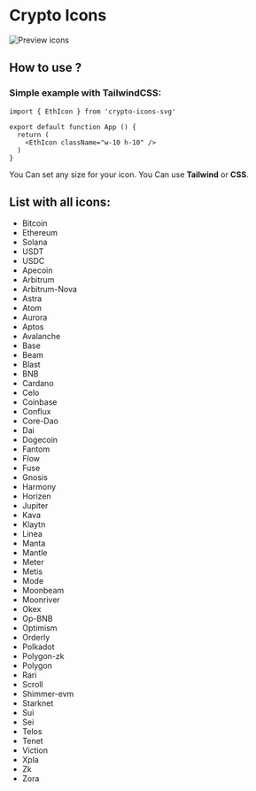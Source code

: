# Crypto Icons

![Preview icons](https://maroon-spare-jay-600.mypinata.cloud/ipfs/QmSmefe8CPBaC6n3xTxpb4E35MiXvS2MV46mzhSfBXXDbg)

## How to use ?
### Simple example with TailwindCSS:
``` 
import { EthIcon } from 'crypto-icons-svg'

export default function App () {
  return (
    <EthIcon className="w-10 h-10" />
  )
}
```
You Can set any size for your icon. You Can use <b>Tailwind</b> or <b>CSS</b>.

## List with all icons:
- Bitcoin
- Ethereum
- Solana
- USDT
- USDC
- Apecoin
- Arbitrum
- Arbitrum-Nova
- Astra
- Atom
- Aurora
- Aptos
- Avalanche
- Base
- Beam
- Blast
- BNB
- Cardano
- Celo
- Coinbase
- Conflux
- Core-Dao
- Dai
- Dogecoin
- Fantom
- Flow
- Fuse
- Gnosis
- Harmony
- Horizen
- Jupiter
- Kava
- Klaytn
- Linea
- Manta
- Mantle
- Meter
- Metis
- Mode
- Moonbeam
- Moonriver
- Okex
- Op-BNB
- Optimism
- Orderly
- Polkadot
- Polygon-zk
- Polygon
- Rari
- Scroll
- Shimmer-evm
- Starknet
- Sui
- Sei
- Telos
- Tenet
- Viction
- Xpla
- Zk
- Zora
